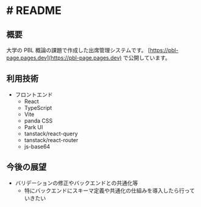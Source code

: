 # # README

## 概要

大学の PBL 概論の課題で作成した出席管理システムです。
[https://pbl-page.pages.dev](https://pbl-page.pages.dev) で公開しています。

## 利用技術

- フロントエンド
  - React
  - TypeScript
  - Vite
  - panda CSS
  - Park UI
  - tanstack/react-query
  - tanstack/react-router
  - js-base64

## 今後の展望

- バリデーションの修正やバックエンドとの共通化等
  - 特にバックエンドにスキーマ定義や共通化の仕組みを導入したら行っていきたい
